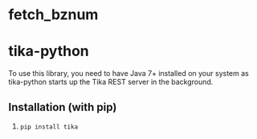 # fetch_bznum

tika-python
===========

To use this library, you need to have Java 7+ installed on your
system as tika-python starts up the Tika REST server in the
background.

Installation (with pip)
-----------------------
1. `pip install tika`
